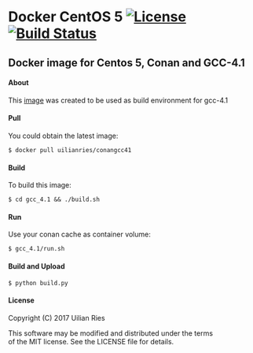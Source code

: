 # Docker CentOS 5  [![License](http://img.shields.io/:license-mit-blue.svg)](http://doge.mit-license.org) [![Build Status](https://travis-ci.org/uilianries/conangcc41.svg?branch=develop)](https://travis-ci.org/uilianries/conangcc41)

## Docker image for Centos 5, Conan and GCC-4.1

#### About

This [image](https://hub.docker.com/r/uilianries/conangcc41/) was created to be used as build environment for gcc-4.1

#### Pull
You could obtain the latest image:

    $ docker pull uilianries/conangcc41

#### Build
To build this image:

    $ cd gcc_4.1 && ./build.sh

#### Run
Use your conan cache as container volume:

    $ gcc_4.1/run.sh

#### Build and Upload

    $ python build.py

#### License
Copyright (C) 2017 Uilian Ries  

This software may be modified and distributed under the terms  
of the MIT license.  See the LICENSE file for details.
